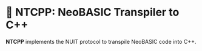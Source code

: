 # 🔀 NTCPP: NeoBASIC Transpiler to C++

**NTCPP** implements the NUIT protocol to transpile NeoBASIC code into C++.
